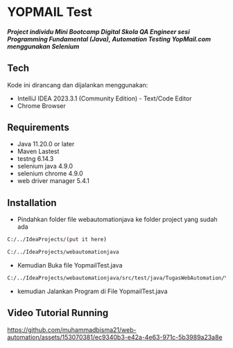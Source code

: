 # YOPMAIL Test
##### Project individu Mini Bootcamp Digital Skola QA Engineer sesi Programming Fundamental (Java), Automation Testing YopMail.com menggunakan Selenium 

## Tech

Kode ini dirancang dan dijalankan menggunakan:

- IntelliJ IDEA 2023.3.1 (Community Edition) - Text/Code Editor
- Chrome Browser

## Requirements

- Java 11.20.0 or later
- Maven Lastest
- testng 6.14.3
- selenium java 4.9.0
- selenium chrome 4.9.0
- web driver manager 5.4.1

## Installation

- Pindahkan folder file webautomationjava ke folder project yang sudah ada

```sh
C:/../IdeaProjects/(put it here)
```
```sh
C:/../IdeaProjects/webautomationjava
```
- Kemudian Buka file YopmailTest.java
```sh
C:/../IdeaProjects/webautomationjava/src/test/java/TugasWebAutomation/YopmailTest.java
```
- kemudian Jalankan Program di File YopmailTest.java

## Video Tutorial Running

https://github.com/muhammadbisma21/web-automation/assets/153070381/ec9340b3-e42a-4e63-971c-5b3989a23a8e


